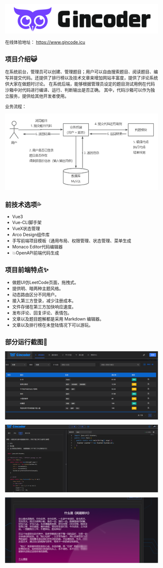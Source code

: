 ![](src/assets/Gincoder1.svg)

在线体验地址： https://www.gincode.icu

## 项目介绍:smiley_cat:

在系统前台，管理员可以创建、管理题目；用户可以自由搜索题目、阅读题目、编写并提交代码。还提供了排行榜以及技术文章来增加网站丰富度，提供了评论系统供大家在做题时讨论。
在系统后端，能够根据管理员设定的题目测试用例在代码沙箱中对代码进行编译、运行、判断输出是否正确。
其中，代码沙箱可以作为独立服务，提供给其他开发者使用。

业务流程：

![image-20240310005126437](assets/image-20240310005126437.png)

## 前技术选项:sweat_drops: 

- Vue3
- Vue-CLI脚手架
- VueX状态管理
- Arco Design组件库
- 手写前端项目模板（通用布局、权限管理、状态管理、菜单生成
- Monaco Editor代码编辑器
- :boom:OpenAPI前端代码生成

## 项目前端特点:sparkles:

- 做题UI仿LeetCode页面，拖拽式。
- 提供明、暗两种主题风格。
- 动态路由区分不同用户。
- 接入第三方登录，减少注册成本。
- 文件存储在第三方加快响应速度。
- 发布评论、回复评论、表情包。
- 文章以及题目题解都是采用 Markdown 编辑器。
- 文章以及排行榜在未登陆情况下可以游玩。

## 部分运行截图:japanese_ogre: 

![image-20240310010635669](assets/image-20240310010635669.png)

![image-20240310010718776](assets//image-20240310010718776.png)

![image-20240310010747573](assets//image-20240310010747573.png)